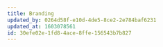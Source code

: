 ```yaml
---
title: Branding
updated_by: 0264d58f-e10d-4de5-8ce2-2e784baf6231
updated_at: 1603078561
id: 30efe02e-1fd8-4ace-8ffe-156543b7b827
---
```

